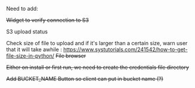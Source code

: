 Need to add:

~~Widget to verify connection to S3~~

S3 upload status

Check size of file to upload and if it's larger than a certain size, warn user that it will take awhile
: https://www.systutorials.com/241542/how-to-get-file-size-in-python/
~~File browser~~

~~Either on install or first run, we need to create the credentials file directory~~

~~Add BUCKET_NAME Button so client can put in bucket name (?)~~
